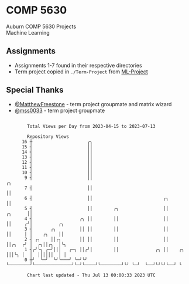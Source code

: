 # COMP 5630
Auburn COMP 5630 Projects  
Machine Learning

## Assignments
- Assignments 1-7 found in their respective directories
- Term project copied in `./Term-Project` from [ML-Project](https://github.com/wumphlett/ML-Project)

## Special Thanks
- [@MatthewFreestone](https://github.com/MatthewFreestone) - term project groupmate and matrix wizard
- [@mss0033](https://github.com/mss0033) - term project groupmate

```

        Total Views per Day from 2023-04-15 to 2023-07-13

        Repository Views
      16 ┼                     ╭╮
      15 ┤                     ││
      14 ┤                     ││
      13 ┤                     ││
      12 ┤                     ││
      11 ┤                     ││
      10 ┤                     ││
       9 ┤                     ││                                                   ╭╮
       7 ┤                     ││                                                   ││
       6 ┤                     ││                           ╭╮                      ││
       5 ┤                     ││        ╭╮                 ││              ╭╮      ││
       4 ┤                  ╭╮ ││        ││                 ││              ││     ╭╯│          ╭╮
       3 ┤       ╭╮         ││ ││        ││                 ││              ││     │ │    ╭╮    ││
       2 ┤ ╭╮    ││╭╮       ││ ││        ││                 ││              ││╭╮  ╭╯ │  ╭╮││╭╮  │╰╮
       1 ┤╭╯╰╮ ╭─╯│││   ╭─╮ ││╭╯│        ││              ╭╮ ││    ╭╮        │││╰╮ │  │  ││││││  │ │
       0 ┼╯  ╰─╯  ╰╯╰───╯ ╰─╯╰╯ ╰────────╯╰──────────────╯╰─╯╰────╯╰────────╯╰╯ ╰─╯  ╰──╯╰╯╰╯╰──╯ ╰

        Chart last updated - Thu Jul 13 00:00:33 2023 UTC
        
```
